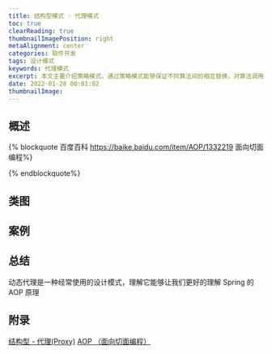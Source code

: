 ```yaml
---
title: 结构型模式 ☞ 代理模式
toc: true
clearReading: true
thumbnailImagePosition: right
metaAlignment: center
categories: 软件开发
tags: 设计模式
keywords: 代理模式
excerpt: 本文主要介绍策略模式，通过策略模式能够保证不同算法间的相互替换，对算法调用者是透明的
date: 2022-01-28 00:01:02
thumbnailImage:
---
```

<!-- toc -->

## 概述

{% blockquote 百度百科 https://baike.baidu.com/item/AOP/1332219 面向切面编程%}


{% endblockquote%}

## 类图

## 案例

## 总结

动态代理是一种经常使用的设计模式，理解它能够让我们更好的理解 Spring 的 AOP 原理

## 附录 

[结构型 - 代理(Proxy)](https://www.pdai.tech/md/dev-spec/pattern/14_proxy.html)
[AOP （面向切面编程）](https://baike.baidu.com/item/AOP/1332219)